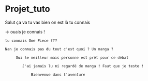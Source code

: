# Projet_tuto

Salut ça va tu vas bien on est là tu connais

-> ouais je connais ! 

    tu connais One Piece ???

    Nan je connais pas du tout c'est quoi ? Un manga ?

         Oui le meilleur mais personne est prêt pour ce débat

            J'ai jamais lu ni regardé de manga ! Faut que je teste !

                Bienvenue dans l'aventure